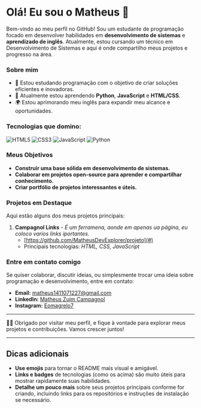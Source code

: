 # Olá! Eu sou o Matheus 👋

Bem-vindo ao meu perfil no GitHub! Sou um estudante de programação focado em desenvolver habilidades em **desenvolvimento de sistemas** e **aprendizado de inglês**. Atualmente, estou cursando um técnico em Desenvolvimento de Sistemas e aqui é onde compartilho meus projetos e progresso na área.

### Sobre mim
- 🔭 Estou estudando programação com o objetivo de criar soluções eficientes e inovadoras.
- 🌱 Atualmente estou aprendendo **Python**, **JavaScript** e **HTML/CSS**.
- 🌍 Estou aprimorando meu inglês para expandir meu alcance e oportunidades.

### Tecnologias que domino:
![HTML5](https://img.shields.io/badge/-HTML5-E34F26?logo=html5&logoColor=white&style=flat)
![CSS3](https://img.shields.io/badge/-CSS3-1572B6?logo=css3&logoColor=white&style=flat)
![JavaScript](https://img.shields.io/badge/-JavaScript-F7DF1E?logo=javascript&logoColor=black&style=flat)
![Python](https://img.shields.io/badge/-Python-3776AB?logo=python&logoColor=white&style=flat)

### Meus Objetivos
- **Construir uma base sólida em desenvolvimento de sistemas.**
- **Colaborar em projetos open-source para aprender e compartilhar conhecimento.**
- **Criar portfólio de projetos interessantes e úteis.**

### Projetos em Destaque
Aqui estão alguns dos meus projetos principais:

1. **Campagnol Links** - _É um ferramena, aonde em apenas ua página, eu coloco varios links iportantes._
   - [https://github.com/MatheusDevExplorer/projeto](#)
   - Principais tecnologias: _HTML, CSS, JavaScript_

### Entre em contato comigo
Se quiser colaborar, discutir ideias, ou simplesmente trocar uma ideia sobre programação e desenvolvimento, entre em contato:

- **Email:** [matheus1411071227@gmail.com](mailto:matheus1411071227@gmail.com)
- **LinkedIn:** [Matheus Zuim Campagnol]([https://linkedin.com/in/seu-perfil](https://www.linkedin.com/in/matheus-zuim-campagnol-b634942aa/))
- **Instagram:** [Eomagrelo7](https://instagram.com/eomagrelo7)

---

👨‍💻 Obrigado por visitar meu perfil, e fique à vontade para explorar meus projetos e contribuições. Vamos crescer juntos!

---

## Dicas adicionais
- **Use emojis** para tornar o README mais visual e amigável.
- **Links e badges** de tecnologias (como os acima) são muito úteis para mostrar rapidamente suas habilidades.
- **Detalhe um pouco mais** sobre seus projetos principais conforme for criando, incluindo links para os repositórios e instruções de instalação se necessário.
